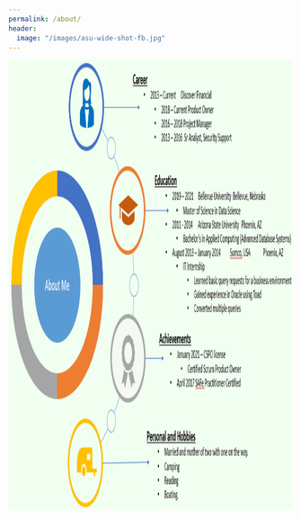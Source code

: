 ```yaml
---
permalink: /about/
header:
  image: "/images/asu-wide-shot-fb.jpg"
---
```


<img src="/images/aboutMePic.PNG" style="width:1000px;height: 800px;">
